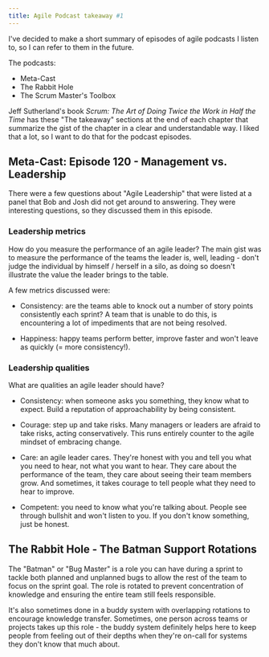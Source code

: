 ```yaml
---
title: Agile Podcast takeaway #1
---
```


I've decided to make a short summary of episodes of agile podcasts I listen to, so I can refer to them in the future.

The podcasts:

- Meta-Cast
- The Rabbit Hole
- The Scrum Master's Toolbox

Jeff Sutherland's book *Scrum: The Art of Doing Twice the Work in Half the Time* 
has these "The takeaway" sections at the end of each chapter that summarize the gist 
of the chapter in a clear and understandable way.
I liked that a lot, so I want to do that for the podcast episodes.

## Meta-Cast: Episode 120 - Management vs. Leadership

There were a few questions about "Agile Leadership" that were listed at a panel that Bob and Josh did not get around to answering. 
They were interesting questions, so they discussed them in this episode.

### Leadership metrics

How do you measure the performance of an agile leader? 
The main gist was to measure the performance of the teams the leader is, well, leading - 
don't judge the individual by himself / herself in a silo, as doing so doesn't illustrate the value the leader brings to the table.

A few metrics discussed were:

- Consistency: are the teams able to knock out a number of story points consistently each sprint? A team that is unable to do this, is encountering a lot of impediments that are not being resolved.

- Happiness: happy teams perform better, improve faster and won't leave as quickly (= more consistency!).

### Leadership qualities

What are qualities an agile leader should have?

- Consistency: when someone asks you something, they know what to expect. Build a reputation of approachability by being consistent.

- Courage: step up and take risks. Many managers or leaders are afraid to take risks, acting conservatively. This runs entirely counter to the agile mindset of embracing change.

- Care: an agile leader cares. They're honest with you and tell you what you need to hear, not what you want to hear. 
  They care about the performance of the team, they care about seeing their team members grow. And sometimes, it takes courage to tell people what they need to hear to improve.

- Competent: you need to know what you're talking about. People see through bullshit and won't listen to you. If you don't know something, just be honest.

## The Rabbit Hole - The Batman Support Rotations

The "Batman" or "Bug Master" is a role you can have during a sprint to tackle both planned and unplanned bugs to allow the rest of the team to focus on the sprint goal.
The role is rotated to prevent concentration of knowledge and ensuring the entire team still feels responsible.

It's also sometimes done in a buddy system with overlapping rotations to encourage knowledge transfer. 
Sometimes, one person across teams or projects takes up this role - 
the buddy system definitely helps here to keep people from feeling out of their depths when they're on-call for systems they don't know that much about.

